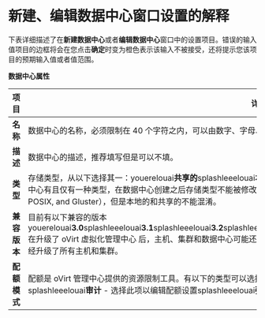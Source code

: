 # 新建、编辑数据中心窗口设置的解释

下表详细描述了在**新建数据中心**或者**编辑数据中心**窗口中的设置项目。错误的输入值项目的边框将会在您点击**确定**时变为橙色表示该输入不被接受，还将提示您该项目的预期输入值或者值范围。

**数据中心属性**

|项目|详细描述|
|----|--------|
|**名称**|数据中心的名称，必须限制在 40  个字符之内，可以由数字、字母、连字符以及下划线组成。|
|**描述**|数据中心的描述，推荐填写但是可以不填。|
|**类型**|存储类型，从以下选择其一：youerelouai**共享的**splashleeelouai**本地的**splashleesplashyou存储类型决定了数据中心的类型，每个数据中心有且仅有一种类型，在数据中心创建之后存储类型不能被修改。多种类型的存储域可以添加到同一数据中心（iSCSI, NFS, FC, POSIX, and Gluster），但是本地的和共享的不能混淆。
|**兼容版本**|目前有以下兼容的版本youerelouai**3.0**splashleeelouai**3.1**splashleeelouai**3.2**splashleeelouai**3.3**splashleeelouai**3.4**splashleeelouai**3.5**splashleesplashyou在升级了 oVirt 虚拟化管理中心 后，主机、集群和数据中心可能还在使用以前的版本。因此，在升级数据中心的兼容版本前，请确认您已经升级了所有主机和集群。 |
|**配额模式**|配额是 oVirt  管理中心提供的资源限制工具。有以下的类型可以选择：youerelouai**禁用的** - 如果您不想要使用配额则选择此项目splashleeelouai**审计** - 选择此项以编辑配额设置splashleeelouai**强制的** - 选择此项以启用配额splashleesplashyou|
